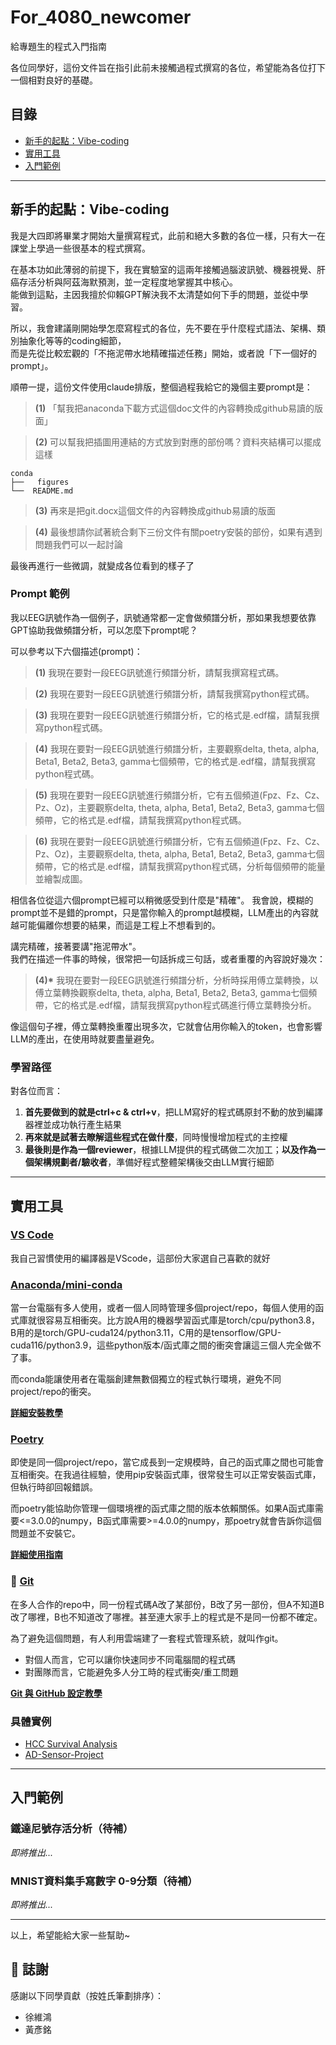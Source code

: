 # For_4080_newcomer

給專題生的程式入門指南

各位同學好，這份文件旨在指引此前未接觸過程式撰寫的各位，希望能為各位打下一個相對良好的基礎。

## 目錄

- [新手的起點：Vibe-coding](#新手的起點vibe-coding)
- [實用工具](#實用工具)
- [入門範例](#入門範例)

---

## 新手的起點：Vibe-coding

我是大四即將畢業才開始大量撰寫程式，此前和絕大多數的各位一樣，只有大一在課堂上學過一些很基本的程式撰寫。

在基本功如此薄弱的前提下，我在實驗室的這兩年接觸過腦波訊號、機器視覺、肝癌存活分析與阿茲海默預測，並一定程度地掌握其中核心。  
能做到這點，主因我擅於仰賴GPT解決我不太清楚如何下手的問題，並從中學習。

所以，我會建議剛開始學怎麼寫程式的各位，先不要在乎什麼程式語法、架構、類別抽象化等等的coding細節，  
而是先從比較宏觀的「不拖泥帶水地精確描述任務」開始，或者說「下一個好的prompt」。

順帶一提，這份文件使用claude排版，整個過程我給它的幾個主要prompt是：

> **(1)** 「幫我把anaconda下載方式這個doc文件的內容轉換成github易讀的版面」

> **(2)** 可以幫我把插圖用連結的方式放到對應的部份嗎？資料夾結構可以擺成這樣

```
conda
├──   figures
└──  README.md
```

> **(3)** 再來是把git.docx這個文件的內容轉換成github易讀的版面

> **(4)** 最後想請你試著統合剩下三份文件有關poetry安裝的部份，如果有遇到問題我們可以一起討論

最後再進行一些微調，就變成各位看到的樣子了

### Prompt 範例

我以EEG訊號作為一個例子，訊號通常都一定會做頻譜分析，那如果我想要依靠GPT協助我做頻譜分析，可以怎麼下prompt呢？

可以參考以下六個描述(prompt)：

> **(1)** 我現在要對一段EEG訊號進行頻譜分析，請幫我撰寫程式碼。

> **(2)** 我現在要對一段EEG訊號進行頻譜分析，請幫我撰寫python程式碼。

> **(3)** 我現在要對一段EEG訊號進行頻譜分析，它的格式是.edf檔，請幫我撰寫python程式碼。

> **(4)** 我現在要對一段EEG訊號進行頻譜分析，主要觀察delta, theta, alpha, Beta1, Beta2, Beta3, gamma七個頻帶，它的格式是.edf檔，請幫我撰寫python程式碼。

> **(5)** 我現在要對一段EEG訊號進行頻譜分析，它有五個頻道(Fpz、Fz、Cz、Pz、Oz)，主要觀察delta, theta, alpha, Beta1, Beta2, Beta3, gamma七個頻帶，它的格式是.edf檔，請幫我撰寫python程式碼。

> **(6)** 我現在要對一段EEG訊號進行頻譜分析，它有五個頻道(Fpz、Fz、Cz、Pz、Oz)，主要觀察delta, theta, alpha, Beta1, Beta2, Beta3, gamma七個頻帶，它的格式是.edf檔，請幫我撰寫python程式碼，分析每個頻帶的能量並繪製成圖。

相信各位從這六個prompt已經可以稍微感受到什麼是"精確"。
我會說，模糊的prompt並不是錯的prompt，只是當你輸入的prompt越模糊，LLM產出的內容就越可能偏離你想要的結果，而這是工程上不想看到的。

講完精確，接著要講"拖泥帶水"。  
我們在描述一件事的時候，很常把一句話拆成三句話，或者重覆的內容說好幾次：

> **(4)\*** 我現在要對一段EEG訊號進行頻譜分析，分析時採用傅立葉轉換，以傅立葉轉換觀察delta, theta, alpha, Beta1, Beta2, Beta3, gamma七個頻帶，它的格式是.edf檔，請幫我撰寫python程式碼進行傅立葉轉換分析。

像這個句子裡，傅立葉轉換重覆出現多次，它就會佔用你輸入的token，也會影響LLM的產出，在使用時就要盡量避免。

### 學習路徑

對各位而言：
1. **首先要做到的就是ctrl+c & ctrl+v**，把LLM寫好的程式碼原封不動的放到編譯器裡並成功執行產生結果
2. **再來就是試著去瞭解這些程式在做什麼**，同時慢慢增加程式的主控權
3. **最後則是作為一個reviewer**，根據LLM提供的程式碼做二次加工；**以及作為一個架構規劃者/驗收者**，準備好程式整體架構後交由LLM實行細節

---

## 實用工具

###  [VS Code](https://code.visualstudio.com/)
我自己習慣使用的編譯器是VScode，這部份大家選自己喜歡的就好

###  [Anaconda/mini-conda](./conda/README.md)
當一台電腦有多人使用，或者一個人同時管理多個project/repo，每個人使用的函式庫就很容易互相衝突。比方說A用的機器學習函式庫是torch/cpu/python3.8，B用的是torch/GPU-cuda124/python3.11，C用的是tensorflow/GPU-cuda116/python3.9，這些python版本/函式庫之間的衝突會讓這三個人完全做不了事。

而conda能讓使用者在電腦創建無數個獨立的程式執行環境，避免不同project/repo的衝突。

**[詳細安裝教學](./conda/README.md)**

###  [Poetry](./poetry/README.md)
即使是同一個project/repo，當它成長到一定規模時，自己的函式庫之間也可能會互相衝突。在我過往經驗，使用pip安裝函式庫，很常發生可以正常安裝函式庫，但執行時卻回報錯誤。

而poetry能協助你管理一個環境裡的函式庫之間的版本依賴關係。如果A函式庫需要<=3.0.0的numpy，B函式庫需要>=4.0.0的numpy，那poetry就會告訴你這個問題並不安裝它。

**[詳細使用指南](./poetry/README.md)**

### 🔧 [Git](./git/README.md)
在多人合作的repo中，同一份程式碼A改了某部份，B改了另一部份，但A不知道B改了哪裡，B也不知道改了哪裡。甚至連大家手上的程式是不是同一份都不確定。

為了避免這個問題，有人利用雲端建了一套程式管理系統，就叫作git。
- 對個人而言，它可以讓你快速同步不同電腦間的程式碼
- 對團隊而言，它能避免多人分工時的程式衝突/重工問題

**[Git 與 GitHub 設定教學](./git/README.md)**

### 具體實例
- [HCC Survival Analysis](https://github.com/a7266165/HCC_Survival_Analysis)
- [AD-Sensor-Project](https://github.com/a7266165/AD-Sensor-Project)

---

## 入門範例

### 鐵達尼號存活分析（待補）
_即將推出..._

### MNIST資料集手寫數字 0-9分類（待補）
_即將推出..._

---

以上，希望能給大家一些幫助~

## 🙏 誌謝

感謝以下同學貢獻（按姓氏筆劃排序）：
- 徐維鴻
- 黃彥銘